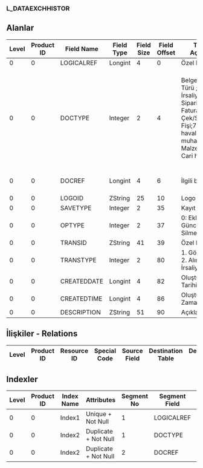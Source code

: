 ### L_DATAEXCHHISTOR

## Alanlar

**Level**|**Product ID**|**Field Name**|**Field Type**|**Field Size**|**Field Offset**|**Türkçe Açıklama**|**Expression**
-----|-----|-----|-----|-----|-----|-----|-----
0|0|LOGICALREF|Longint|4|0|Özel ID|Unique ID
0|0|DOCTYPE|Integer|2|4|Belge / Modül Türü ;1: İrsaliye;3: Sipariş;4: Fatura;6: Çek/Senet Fişi;7: Gelen havale;9: Genel muhasebe;101: Malzeme;105: Cari hesap|Document / Module Type ;1: Dispatche;3: Order;4: Invoice;6: Check/P. Note Slip;7: Money Order;9: G/L;101: Material;105: AR/AP
0|0|DOCREF|Longint|4|6|İlgili belge ref.|Related Document Reference
0|0|LOGOID|ZString|25|10|Logo ID|Logo ID
0|0|SAVETYPE|Integer|2|35|Kayıt türü|Record Typ
0|0|OPTYPE|Integer|2|37|0: Ekleme 1: Güncelleme 2: Silme|0: Addition 1: Update 2: Deleting
0|0|TRANSID|ZString|41|39|Özel ID|Unique ID
0|0|TRANSTYPE|Integer|2|80|1. Gönderilmiş 2. Alım İrsaliyesi|1. Sended  2. Receipt
0|0|CREATEDDATE|Longint|4|82|Oluşturulma Tarihi|Created Date
0|0|CREATEDTIME|Longint|4|86|Oluşturulma Zamanı|Created Time
0|0|DESCRIPTION|ZString|51|90|Açıklama|Description

## İlişkiler - Relations

**Level**|**Product ID**|**Resource ID**|**Special Code**|**Source Field**|**Destination Table**|**Destination Field**|**Relation Type**|**Extra Condition**
-----|-----|-----|-----|-----|-----|-----|-----|-----

## Indexler

**Level**|**Product ID**|**Index Name**|**Attributes**|**Segment No**|**Segment Field**|**Sense**
-----|-----|-----|-----|-----|-----|-----
0|0|Index1|Unique + Not Null|1|LOGICALREF|Ascending
0|0|Index2|Duplicate + Not Null|1|DOCTYPE|Ascending
0|0|Index2|Duplicate + Not Null|2|DOCREF|Ascending
